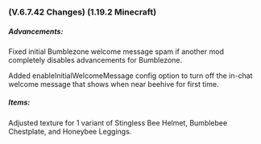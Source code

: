 ### **(V.6.7.42 Changes) (1.19.2 Minecraft)**

##### Advancements:
Fixed initial Bumblezone welcome message spam if another mod completely disables advancements for Bumblezone.

Added enableInitialWelcomeMessage config option to turn off the in-chat welcome message that shows when near beehive for first time.

##### Items:
Adjusted texture for 1 variant of Stingless Bee Helmet, Bumblebee Chestplate, and Honeybee Leggings.
